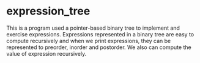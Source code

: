 # expression_tree
 This is a program used a pointer-based binary tree to implement and exercise expressions. Expressions represented in a binary tree are easy to compute recursively and when we print expressions, they can be represented to preorder, inorder and postorder. We also can  compute the value of expression recursively.
